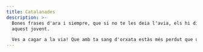 ```yaml
---
title: Catalanades
description: >-
  Bones frases d'ara i siempre, que si no te les deia l'avia, els hi diras tú a
  aquest jovent.

  Ves a cagar a la via! Que amb ta sang d'orxata estàs més perdut que un pet en un jacuzzi. Així que no em vinguis amb pamplines, que si pujes açí voràs a ma abuela, ...
---
```

